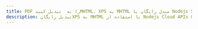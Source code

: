 ---title: PDF را به  تبدیل کنیدMHTML، XPS به MHTML مبدل رایگان یا Nodejs SDKdescription: تبدیل رایگانXPS به MHTML با استفاده از Nodejs Cloud APIs & SDK همچنین اسناد PDF را در Cloud ایجاد، ویرایش و رندر کنید.---
